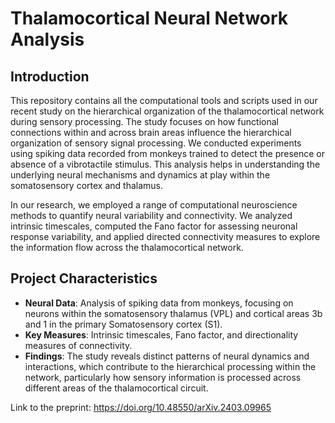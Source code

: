 # Thalamocortical Neural Network Analysis

## Introduction
This repository contains all the computational tools and scripts used in our recent study on the hierarchical organization of the thalamocortical network during sensory processing. The study focuses on how functional connections within and across brain areas influence the hierarchical organization of sensory signal processing. We conducted experiments using spiking data recorded from monkeys trained to detect the presence or absence of a vibrotactile stimulus. This analysis helps in understanding the underlying neural mechanisms and dynamics at play within the somatosensory cortex and thalamus.

In our research, we employed a range of computational neuroscience methods to quantify neural variability and connectivity. We analyzed intrinsic timescales, computed the Fano factor for assessing neuronal response variability, and applied directed connectivity measures to explore the information flow across the thalamocortical network.

## Project Characteristics
- **Neural Data**: Analysis of spiking data from monkeys, focusing on neurons within the somatosensory thalamus (VPL) and cortical areas 3b and 1 in the primary Somatosensory cortex (S1). 
- **Key Measures**: Intrinsic timescales, Fano factor, and directionality measures of connectivity.
- **Findings**: The study reveals distinct patterns of neural dynamics and interactions, which contribute to the hierarchical processing within the network, particularly how sensory information is processed across different areas of the thalamocortical circuit.

Link to the preprint: https://doi.org/10.48550/arXiv.2403.09965
